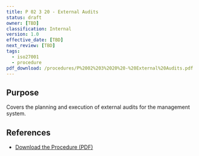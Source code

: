 ```yaml
---
title: P 02 3 20 - External Audits
status: draft
owner: [TBD]
classification: Internal
version: 1.0
effective_date: [TBD]
next_review: [TBD]
tags:
  - iso27001
  - procedure
pdf_download: /procedures/P%2002%203%2020%20-%20External%20Audits.pdf
---
```


## Purpose
Covers the planning and execution of external audits for the management system.

## References
- [Download the Procedure (PDF)](/procedures/P%2002%203%2020%20-%20External%20Audits.pdf)
